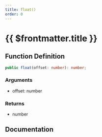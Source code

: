 ```yaml
---
title: float()
order: 0
---
```


# {{ $frontmatter.title }}

## Function Definition

```ts
public float(offset: number): number;
```

### Arguments

* offset: number

### Returns

* number

## Documentation

<!--@include: ./parts/float.md-->
